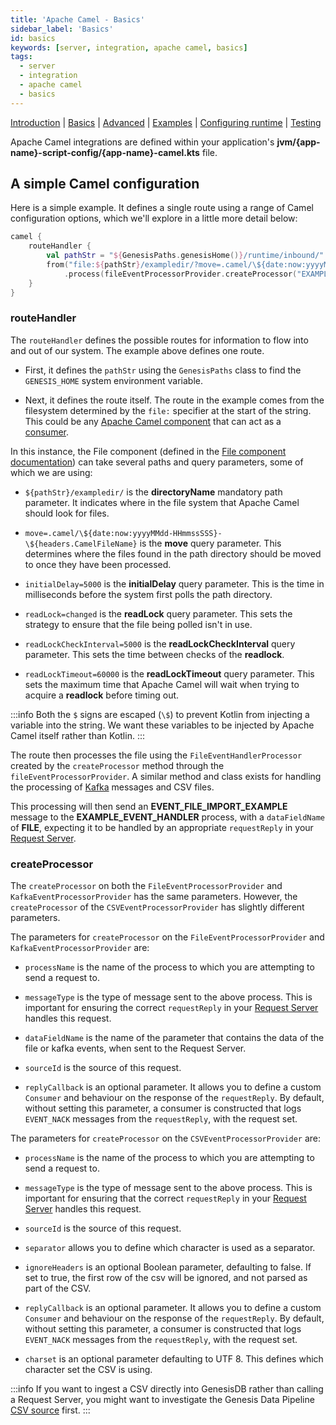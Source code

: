 ```yaml
---
title: 'Apache Camel - Basics'
sidebar_label: 'Basics'
id: basics
keywords: [server, integration, apache camel, basics]
tags:
  - server
  - integration
  - apache camel
  - basics
---
```


[Introduction](../../../../server/integration/apache-camel/introduction/)  | [Basics](../../../../server/integration/apache-camel/basics) | [Advanced](../../../../server/integration/apache-camel/advanced) | [Examples](../../../../server/integration/apache-camel/examples) | [Configuring runtime](../../../../server/integration/apache-camel/configuring-runtime) | [Testing](../../../../server/integration/apache-camel/testing)

Apache Camel integrations are defined within your application's **jvm/{app-name}-script-config/{app-name}-camel.kts** file.

## A simple Camel configuration

Here is a simple example. It defines a single route using a range of Camel configuration options, which we'll explore in a little more detail below:
```kotlin
camel {
    routeHandler {
        val pathStr = "${GenesisPaths.genesisHome()}/runtime/inbound/"
        from("file:${pathStr}/exampledir/?move=.camel/\${date:now:yyyyMMdd-HHmmssSSS}-\${headers.CamelFileName}&initialDelay=5000&readLock=changed&readLockCheckInterval=5000&readLockTimeout=60000")
            .process(fileEventProcessorProvider.createProcessor("EXAMPLE_EVENT_HANDLER", "EVENT_FILE_IMPORT_EXAMPLE", "FILE", "SOURCE_NAME"))
    }
}
```

### routeHandler
The `routeHandler` defines the possible routes for information to flow into and out of our system.  The example above defines one route.

- First, it defines the `pathStr` using the `GenesisPaths` class to find the `GENESIS_HOME` system environment variable.

- Next, it defines the route itself. The route in the example comes from the filesystem determined by the `file:` specifier at the start of the string. This could be any [Apache Camel component](https://camel.apache.org/components/3.16.x/index.html) that can act as a [consumer](https://camel.apache.org/manual/camelcontext.html#_consumer).

In this instance, the File component (defined in the [File component documentation](https://camel.apache.org/components/3.16.x/file-component.html)) can take several paths and query parameters, some of which we are using:

* `${pathStr}/exampledir/` is the **directoryName** mandatory path parameter. It indicates where in the file system that Apache Camel should look for files.

* `move=.camel/\${date:now:yyyyMMdd-HHmmssSSS}-\${headers.CamelFileName}` is the **move** query parameter. This determines where the files found in the path directory should be moved to once they have been processed.

* `initialDelay=5000` is the **initialDelay** query parameter. This is the time in milliseconds before the system first polls the path directory.

* `readLock=changed` is the **readLock** query parameter. This sets the strategy to ensure that the file being polled isn't in use.

* `readLockCheckInterval=5000` is the **readLockCheckInterval** query parameter. This sets the time between checks of the **readlock**.

* `readLockTimeout=60000` is the **readLockTimeout** query parameter. This sets the maximum time that Apache Camel will wait when trying to acquire a **readlock** before timing out.

:::info
Both the `$` signs are escaped (`\$`) to prevent Kotlin from injecting a variable into the string. We want these variables to be injected by Apache Camel itself rather than Kotlin.
:::

The route then processes the file using the `FileEventHandlerProcessor` created by the `createProcessor` method through the `fileEventProcessorProvider`. A similar method and class exists for handling the processing of [Kafka](https://kafka.apache.org/) messages and CSV files.

This processing will then send an **EVENT_FILE_IMPORT_EXAMPLE** message to the **EXAMPLE_EVENT_HANDLER** process, with a `dataFieldName` of **FILE**, expecting it to be handled by an appropriate `requestReply` in your [Request Server](../../../../server/request-server/basics/).

### createProcessor
The `createProcessor` on both the `FileEventProcessorProvider` and `KafkaEventProcessorProvider` has the same parameters. However, the `createProcessor` of the `CSVEventProcessorProvider` has slightly different parameters.

The parameters for `createProcessor` on the `FileEventProcessorProvider` and `KafkaEventProcessorProvider` are:

* `processName` is the name of the process to which you are attempting to send a request to.

* `messageType` is the type of message sent to the above process. This is important for ensuring the correct `requestReply` in your [Request Server](../../../../server/request-server/basics/) handles this request.

* `dataFieldName` is the name of the parameter that contains the data of the file or kafka events, when sent to the Request Server.

* `sourceId` is the source of this request.

* `replyCallback` is an optional parameter. It allows you to define a custom `Consumer` and behaviour on the response of the `requestReply`. By default, without setting this parameter, a consumer is constructed that logs `EVENT_NACK` messages from the `requestReply`, with the request set.

The parameters for `createProcessor` on the `CSVEventProcessorProvider` are:

* `processName` is the name of the process to which you are attempting to send a request to.

* `messageType` is the type of message sent to the above process. This is important for ensuring that the correct `requestReply`  in your [Request Server](../../../../server/request-server/basics/) handles this request.

* `sourceId` is the source of this request.

* `separator` allows you to define which character is used as a separator.

* `ignoreHeaders` is an optional Boolean parameter, defaulting to false. If set to true, the first row of the csv will be ignored, and not parsed as part of the CSV.

* `replyCallback` is an optional parameter. It allows you to define a custom `Consumer` and behaviour on the response of the `requestReply`. By default, without setting this parameter, a consumer is constructed that logs `EVENT_NACK` messages from the `requestReply`, with the request set.

* `charset` is an optional parameter defaulting to UTF 8. This defines which character set the CSV is using.

:::info
If you want to ingest a CSV directly into GenesisDB rather than calling a Request Server, you might want to investigate the Genesis Data Pipeline [CSV source](../../../../server/integration/data-pipeline/basics/#csv) first.
:::
